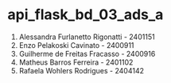 # api_flask_bd_03_ads_a


1. Alessandra Furlanetto Rigonatti - 2401151
2. Enzo Pelakoski Cavinato - 2400911
3. Guilherme de Freitas Fracasso - 2400916
4. Matheus Barros Ferreira - 2401102
5. Rafaela Wohlers Rodrigues - 2404142
